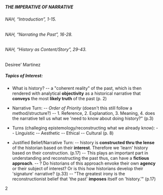##### THE IMPERATIVE OF NARRATIVE
###### NAH, “Introduction”, 1-15.
###### NAH, “Narrating the Past”, 16-28.
###### NAH, “History as Content/Story”, 29-43.
Desiree' Martinez

##### Topics of Interest:

- What is history? 
-- a "coherent reality" of the past, which is then rendered with analytical **objectivity** as a historical narrative that **conveys** the most **likely truth** of the past (p. 2)

- Narrative Turn:
-- _Order of Priority_ (doesn't this still follow a method/structure?)
-- 1. Reference, 2. Explanation, 3. Meaning, 4. does the narrative tell us what we 'need to know about doing history?"  (p.3)

- Turns (challeging epistemology/reconstructing what we already know):
-- Linguistic
-- Aesthetic 
-- Ethical
-- Cultural
(p. 8)
- Justified Belief/Narrative Turn:
-- history is **constructed thru the lense** of the historian based on their **interest**. Therefore we 'learn' history based on their construction. (p.17)
-- This plays an important part in understanding and reconstructing the past thus, can have a **fictious approach**. 
-- ? Do historians of this approach envoke their own **agency** or their subject of interest? Or is this how historians develop their 'signature' narrative? (p.33)
-- "The greatest irony is the reconstructionist belief that 'the past' **imposes** itself on 'history.'" (p.17)

 
2




 




  
